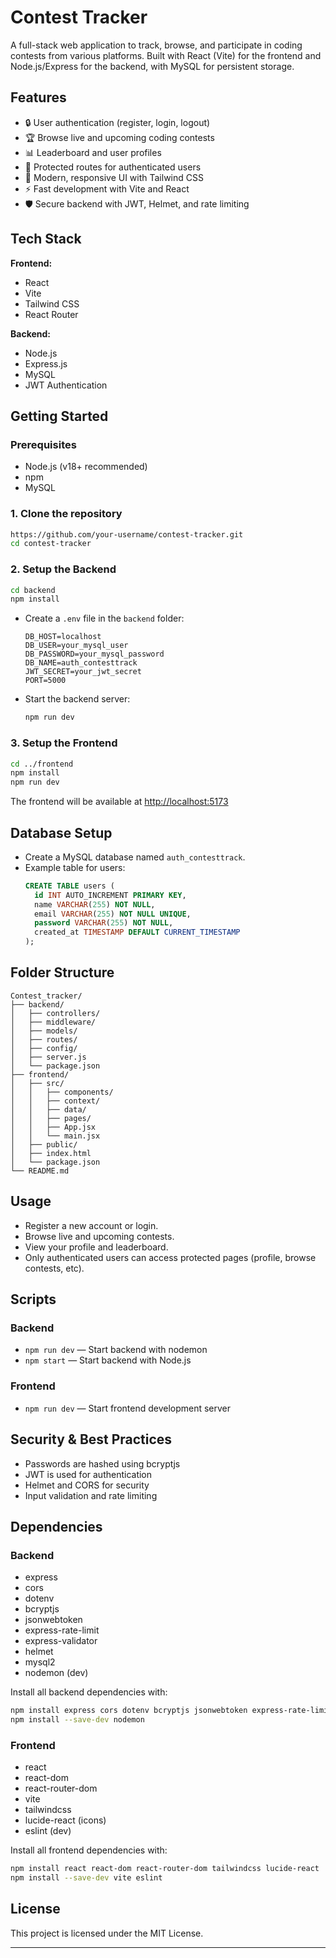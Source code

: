 # Contest Tracker

A full-stack web application to track, browse, and participate in coding contests from various platforms. Built with React (Vite) for the frontend and Node.js/Express for the backend, with MySQL for persistent storage.

## Features

- 🔒 User authentication (register, login, logout)
- 🏆 Browse live and upcoming coding contests
- 📊 Leaderboard and user profiles
- 👤 Protected routes for authenticated users
- 🌙 Modern, responsive UI with Tailwind CSS
- ⚡ Fast development with Vite and React
- 🛡️ Secure backend with JWT, Helmet, and rate limiting

## Tech Stack

**Frontend:**

- React
- Vite
- Tailwind CSS
- React Router

**Backend:**

- Node.js
- Express.js
- MySQL
- JWT Authentication

## Getting Started

### Prerequisites

- Node.js (v18+ recommended)
- npm
- MySQL

### 1. Clone the repository

```bash
https://github.com/your-username/contest-tracker.git
cd contest-tracker
```

### 2. Setup the Backend

```bash
cd backend
npm install
```

- Create a `.env` file in the `backend` folder:
  ```env
  DB_HOST=localhost
  DB_USER=your_mysql_user
  DB_PASSWORD=your_mysql_password
  DB_NAME=auth_contesttrack
  JWT_SECRET=your_jwt_secret
  PORT=5000
  ```
- Start the backend server:
  ```bash
  npm run dev
  ```

### 3. Setup the Frontend

```bash
cd ../frontend
npm install
npm run dev
```

The frontend will be available at [http://localhost:5173](http://localhost:5173)

## Database Setup

- Create a MySQL database named `auth_contesttrack`.
- Example table for users:
  ```sql
  CREATE TABLE users (
    id INT AUTO_INCREMENT PRIMARY KEY,
    name VARCHAR(255) NOT NULL,
    email VARCHAR(255) NOT NULL UNIQUE,
    password VARCHAR(255) NOT NULL,
    created_at TIMESTAMP DEFAULT CURRENT_TIMESTAMP
  );
  ```

## Folder Structure

```
Contest_tracker/
├── backend/
│   ├── controllers/
│   ├── middleware/
│   ├── models/
│   ├── routes/
│   ├── config/
│   ├── server.js
│   └── package.json
├── frontend/
│   ├── src/
│   │   ├── components/
│   │   ├── context/
│   │   ├── data/
│   │   ├── pages/
│   │   ├── App.jsx
│   │   └── main.jsx
│   ├── public/
│   ├── index.html
│   └── package.json
└── README.md
```

## Usage

- Register a new account or login.
- Browse live and upcoming contests.
- View your profile and leaderboard.
- Only authenticated users can access protected pages (profile, browse contests, etc).

## Scripts

### Backend

- `npm run dev` — Start backend with nodemon
- `npm start` — Start backend with Node.js

### Frontend

- `npm run dev` — Start frontend development server

## Security & Best Practices

- Passwords are hashed using bcryptjs
- JWT is used for authentication
- Helmet and CORS for security
- Input validation and rate limiting

## Dependencies

### Backend

- express
- cors
- dotenv
- bcryptjs
- jsonwebtoken
- express-rate-limit
- express-validator
- helmet
- mysql2
- nodemon (dev)

Install all backend dependencies with:

```bash
npm install express cors dotenv bcryptjs jsonwebtoken express-rate-limit express-validator helmet mysql2
npm install --save-dev nodemon
```

### Frontend

- react
- react-dom
- react-router-dom
- vite
- tailwindcss
- lucide-react (icons)
- eslint (dev)

Install all frontend dependencies with:

```bash
npm install react react-dom react-router-dom tailwindcss lucide-react
npm install --save-dev vite eslint
```

## License

This project is licensed under the MIT License.

---
